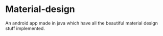 # Material-design
An android app made in java which have all the beautiful material design stuff implemented.
